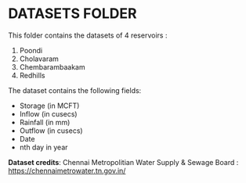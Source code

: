 # DATASETS FOLDER

This folder contains the datasets of 4 reservoirs :
1. Poondi
2. Cholavaram
3. Chembarambaakam
4. Redhills

The dataset contains the following fields:
* Storage (in MCFT)
* Inflow (in cusecs)
* Rainfall (in mm)
* Outflow (in cusecs)
* Date
* nth day in year


**Dataset credits**: Chennai Metropolitian Water Supply & Sewage Board : https://chennaimetrowater.tn.gov.in/
